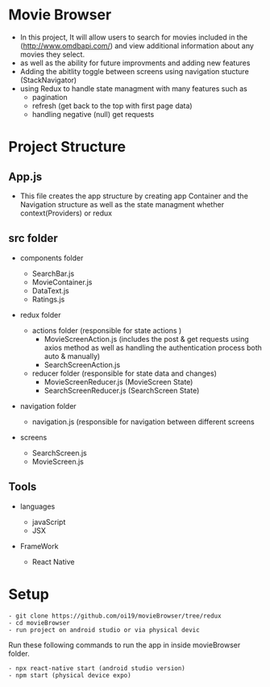 # Movie Browser
  
  - In this project, It will allow users to search for movies included in the (http://www.omdbapi.com/) and view additional information about any movies they select.
  - as well as the ability for future improvments and adding new features   
  - Adding the abitlity toggle between screens using navigation stucture (StackNavigator)
  - using  Redux to handle state managment  with many features such as 
     - pagination 
     - refresh (get back to the top with first page data)
     - handling negative (null) get requests 
  
  
  # Project Structure 
  
  ## App.js 
   - This file creates the app structure by creating app Container and the Navigation structure as well as the state managment whether context(Providers) or redux 
  
  
  ## src folder            
   
   - components folder
     
       - SearchBar.js
       - MovieContainer.js
       - DataText.js
       - Ratings.js
      
   
   - redux folder 
       - actions folder (responsible for state actions )
          - MovieScreenAction.js (includes the post & get requests using axios method as well as handling the authentication process both auto & manually)
          - SearchScreenAction.js
       - reducer folder (responsible for state data and changes)
          - MovieScreenReducer.js (MovieScreen State)
          - SearchScreenReducer.js (SearchScreen State)
          
   - navigation folder 
       - navigation.js (responsible for navigation between different screens     
    
   - screens 
      - SearchScreen.js
      - MovieScreen.js
  
 ## Tools   
  - languages
    - javaScript 
    - JSX
    
  - FrameWork
    - React Native 
 

# Setup
   ```shell script
- git clone https://github.com/oi19/movieBrowser/tree/redux
- cd movieBrowser
- run project on android studio or via physical devic
```
Run these following commands to run the app in inside movieBrowser folder.

```shell script
- npx react-native start (android studio version)
- npm start (physical device expo)
```
